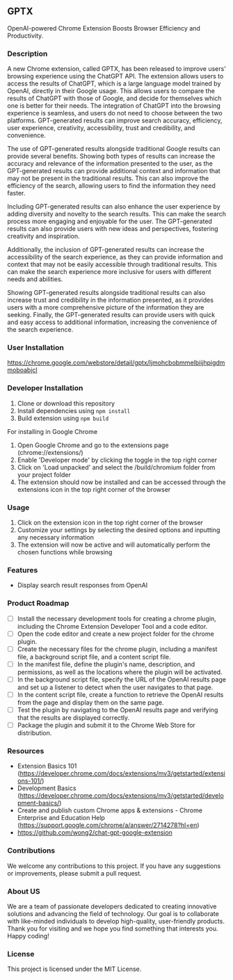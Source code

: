 ## GPTX

OpenAI-powered Chrome Extension Boosts Browser Efficiency and Productivity.
<br>

### Description

A new Chrome extension, called GPTX, has been released to improve users' browsing experience using the ChatGPT API. The extension allows users to access the results of ChatGPT, which is a large language model trained by OpenAI, directly in their Google usage. This allows users to compare the results of ChatGPT with those of Google, and decide for themselves which one is better for their needs. The integration of ChatGPT into the browsing experience is seamless, and users do not need to choose between the two platforms. GPT-generated results can improve search accuracy, efficiency, user experience, creativity, accessibility, trust and credibility, and convenience.

The use of GPT-generated results alongside traditional Google results can provide several benefits. Showing both types of results can increase the accuracy and relevance of the information presented to the user, as the GPT-generated results can provide additional context and information that may not be present in the traditional results. This can also improve the efficiency of the search, allowing users to find the information they need faster.

Including GPT-generated results can also enhance the user experience by adding diversity and novelty to the search results. This can make the search process more engaging and enjoyable for the user. The GPT-generated results can also provide users with new ideas and perspectives, fostering creativity and inspiration.

Additionally, the inclusion of GPT-generated results can increase the accessibility of the search experience, as they can provide information and context that may not be easily accessible through traditional results. This can make the search experience more inclusive for users with different needs and abilities.

Showing GPT-generated results alongside traditional results can also increase trust and credibility in the information presented, as it provides users with a more comprehensive picture of the information they are seeking. Finally, the GPT-generated results can provide users with quick and easy access to additional information, increasing the convenience of the search experience.
<br>

### User Installation

https://chrome.google.com/webstore/detail/gptx/ljmohcbobmmelbiijhpigdmmoboabjcl


### Developer Installation

1. Clone or download this repository
2. Install dependencies using `npm install`
3. Build extension using `npm build`

For installing in Google Chrome

1. Open Google Chrome and go to the extensions page (chrome://extensions/)
2. Enable 'Developer mode' by clicking the toggle in the top right corner
3. Click on 'Load unpacked' and select the /build/chromium folder from your project folder
4. The extension should now be installed and can be accessed through the extensions icon in the top right corner of the browser

### Usage

1. Click on the extension icon in the top right corner of the browser
2. Customize your settings by selecting the desired options and inputting any necessary information
3. The extension will now be active and will automatically perform the chosen functions while browsing

### Features

- Display search result responses from OpenAI

### Product Roadmap

- [ ] Install the necessary development tools for creating a chrome plugin, including the Chrome Extension Developer Tool and a code editor.
- [ ] Open the code editor and create a new project folder for the chrome plugin.
- [ ] Create the necessary files for the chrome plugin, including a manifest file, a background script file, and a content script file.
- [ ] In the manifest file, define the plugin's name, description, and permissions, as well as the locations where the plugin will be activated.
- [ ] In the background script file, specify the URL of the OpenAI results page and set up a listener to detect when the user navigates to that page.
- [ ] In the content script file, create a function to retrieve the OpenAI results from the page and display them on the same page.
- [ ] Test the plugin by navigating to the OpenAI results page and verifying that the results are displayed correctly.
- [ ] Package the plugin and submit it to the Chrome Web Store for distribution.

### Resources

- Extension Basics 101 (https://developer.chrome.com/docs/extensions/mv3/getstarted/extensions-101/)
- Development Basics (https://developer.chrome.com/docs/extensions/mv3/getstarted/development-basics/)
- Create and publish custom Chrome apps & extensions - Chrome Enterprise and Education Help (https://support.google.com/chrome/a/answer/2714278?hl=en)
- https://github.com/wong2/chat-gpt-google-extension

### Contributions

We welcome any contributions to this project. If you have any suggestions or improvements, please submit a pull request.

### About US

We are a team of passionate developers dedicated to creating innovative solutions and advancing the field of technology.
Our goal is to collaborate with like-minded individuals to develop high-quality, user-friendly products.
Thank you for visiting and we hope you find something that interests you. Happy coding!
<br>

### License

This project is licensed under the MIT License.
<br>
